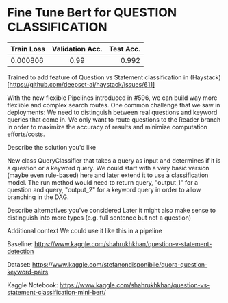 # Fine Tune Bert for QUESTION CLASSIFICATION 

| Train Loss    | Validation Acc.| Test Acc.|
| ------------- |:-------------: | -----:   |
| 0.000806      | 0.99  | 0.992    |

Trained to add feature of Question vs Statement classification in (Haystack)[https://github.com/deepset-ai/haystack/issues/611]

With the new flexible Pipelines introduced in #596, we can build way more flexlible and complex search routes.
One common challenge that we saw in deployments: We need to distinguish between real questions and keyword queries that come in. We only want to route questions to the Reader branch in order to maximize the accuracy of results and minimize computation efforts/costs.

Describe the solution you'd like

New class QueryClassifier that takes a query as input and determines if it is a question or a keyword query.
We could start with a very basic version (maybe even rule-based) here and later extend it to use a classification model.
The run method would need to return query, "output_1" for a question and query, "output_2" for a keyword query in order to allow branching in the DAG.

Describe alternatives you've considered
Later it might also make sense to distinguish into more types (e.g. full sentence but not a question)

Additional context
We could use it like this in a pipeline

Baseline:
https://www.kaggle.com/shahrukhkhan/question-v-statement-detection

Dataset:
https://www.kaggle.com/stefanondisponibile/quora-question-keyword-pairs

Kaggle Notebook:
https://www.kaggle.com/shahrukhkhan/question-vs-statement-classification-mini-bert/
